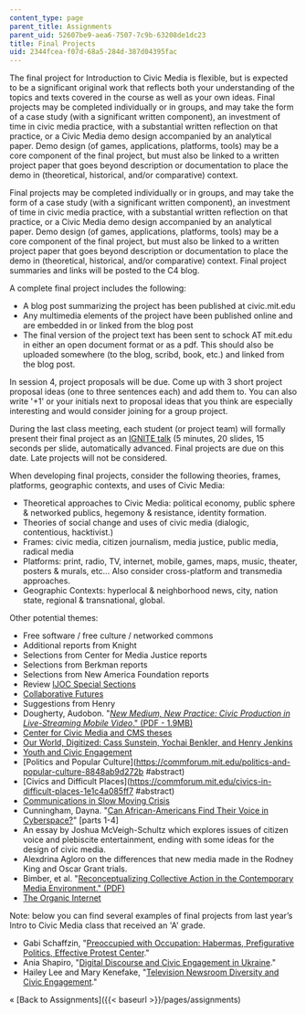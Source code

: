 ```yaml
---
content_type: page
parent_title: Assignments
parent_uid: 52607be9-aea6-7507-7c9b-63208de1dc23
title: Final Projects
uid: 2344fcea-f07d-68a5-284d-387d04395fac
---
```


The final project for Introduction to Civic Media is flexible, but is expected to be a significant original work that reflects both your understanding of the topics and texts covered in the course as well as your own ideas. Final projects may be completed individually or in groups, and may take the form of a case study (with a significant written component), an investment of time in civic media practice, with a substantial written reflection on that practice, or a Civic Media demo design accompanied by an analytical paper. Demo design (of games, applications, platforms, tools) may be a core component of the final project, but must also be linked to a written project paper that goes beyond description or documentation to place the demo in (theoretical, historical, and/or comparative) context.

Final projects may be completed individually or in groups, and may take the form of a case study (with a significant written component), an investment of time in civic media practice, with a substantial written reflection on that practice, or a Civic Media demo design accompanied by an analytical paper. Demo design (of games, applications, platforms, tools) may be a core component of the final project, but must also be linked to a written project paper that goes beyond description or documentation to place the demo in (theoretical, historical, and/or comparative) context. Final project summaries and links will be posted to the C4 blog.

A complete final project includes the following:

*   A blog post summarizing the project has been published at civic.mit.edu
*   Any multimedia elements of the project have been published online and are embedded in or linked from the blog post
*   The final version of the project text has been sent to schock AT mit.edu in either an open document format or as a pdf. This should also be uploaded somewhere (to the blog, scribd, book, etc.) and linked from the blog post.

In session 4, project proposals will be due. Come up with 3 short project proposal ideas (one to three sentences each) and add them to. You can also write '+1' or your initials next to proposal ideas that you think are especially interesting and would consider joining for a group project.

During the last class meeting, each student (or project team) will formally present their final project as an [IGNITE talk](http://en.wikipedia.org/wiki/Ignite_(event)) (5 minutes, 20 slides, 15 seconds per slide, automatically advanced. Final projects are due on this date. Late projects will not be considered.

When developing final projects, consider the following theories, frames, platforms, geographic contexts, and uses of Civic Media:

*   Theoretical approaches to Civic Media: political economy, public sphere & networked publics, hegemony & resistance, identity formation.
*   Theories of social change and uses of civic media (dialogic, contentious, hacktivist.)
*   Frames: civic media, citizen journalism, media justice, public media, radical media
*   Platforms: print, radio, TV, internet, mobile, games, maps, music, theater, posters & murals, etc... Also consider cross-platform and transmedia approaches.
*   Geographic Contexts: hyperlocal & neighborhood news, city, nation state, regional & transnational, global.

Other potential themes:

*   Free software / free culture / networked commons
*   Additional reports from Knight
*   Selections from Center for Media Justice reports
*   Selections from Berkman reports
*   Selections from New America Foundation reports
*   Review [IJOC Special Sections](http://ijoc.org/)
*   [Collaborative Futures](http://collaborative-futures.org/)
*   Suggestions from Henry
*   Dougherty, Audobon. "[_New Medium, New Practice: Civic Production in Live-Streaming Mobile Video_." (PDF - 1.9MB)](https://cms.mit.edu/civic-production-in-live-streaming-mobile-video/)
*   [Center for Civic Media and CMS theses](http://cms.mit.edu/research/theses.php)
*   [Our World, Digitized: Cass Sunstein, Yochai Benkler, and Henry Jenkins](https://cmsw.mit.edu/yochai-benkler-and-cass-sunstein/)
*   [Youth and Civic Engagement](https://commforum.mit.edu/youth-and-civic-engagement-d450f94cea4a)
*   [Politics and Popular Culture](https://commforum.mit.edu/politics-and-popular-culture-8848ab9d272b
        #abstract)
*   [Civics and Difficult Places](https://commforum.mit.edu/civics-in-difficult-places-1e1c4a085ff7
    #abstract)
*   [Communications in Slow Moving Crisis](https://commforum.mit.edu/communications-in-slow-moving-crises-b80ad4e21d14)
*   Cunningham, Dayna. "[Can African-Americans Find Their Voice in Cyberspace?](http://henryjenkins.org/2009/03/can_african-americans_find_the.html)" \[parts 1-4\]
*   An essay by Joshua McVeigh-Schultz which explores issues of citizen voice and plebiscite entertainment, ending with some ideas for the design of civic media.
*   Alexdrina Agloro on the differences that new media made in the Rodney King and Oscar Grant trials.
*   Bimber, et al. "[Reconceptualizing Collective Action in the Contemporary Media Environment." (PDF)](http://ucsbsocialcomputing.pbworks.com/f/bimber,+et+al.pdf)
*   [The Organic Internet](https://link.springer.com/chapter/10.1007/978-3-319-66592-4_13)

Note: below you can find several examples of final projects from last year’s Intro to Civic Media class that received an 'A' grade.

*   Gabi Schaffzin, "[Preoccupied with Occupation: Habermas, Prefigurative Politics, Effective Protest Center](https://civic.mit.edu/2011/12/23/pre-occupied-with-occupation-habermas-prefigurative-politics-effective-protest-center/)."
*   Ania Shapiro, "[Digital Discourse and Civic Engagement in Ukraine](https://civic.mit.edu/2011/12/18/final-project-post/)."
*   Hailey Lee and Mary Kenefake, "[Television Newsroom Diversity and Civic Engagement](https://civic.mit.edu/2011/12/20/television-newsroom-diversity-and-civic-engagement/)."

« [Back to Assignments]({{< baseurl >}}/pages/assignments)